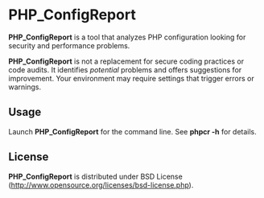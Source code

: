 PHP_ConfigReport
==================

**PHP_ConfigReport** is a tool that analyzes PHP configuration looking for
security and performance problems.

**PHP_ConfigReport** is not a replacement for secure coding practices or code
audits. It identifies *potential* problems and offers suggestions for
improvement. Your environment may require settings that trigger errors or
warnings.

Usage
-----

Launch **PHP_ConfigReport** for the command line. See __phpcr -h__ for details.

License
-------

**PHP_ConfigReport** is distributed under BSD License
(http://www.opensource.org/licenses/bsd-license.php).
